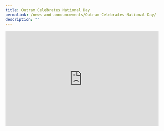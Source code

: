 ```yaml
---
title: Outram Celebrates National Day
permalink: /news-and-announcements/Outram-Celebrates-National-Day/
description: ""
---
```

<iframe allowfullscreen="true" height="299" width="480" frameborder="0" src="https://docs.google.com/presentation/d/e/2PACX-1vSPhVQn1VN6EfX5bcR6QInzwC84g8q-XUIWDB-1uM3En5HRuTeb1YiZiIl-DYXUMsrQdVubeJoYuktI/embed?start=false&amp;loop=false&amp;delayms=3000"></iframe>
